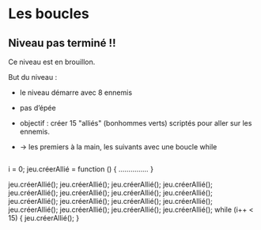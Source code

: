 # Les boucles

## Niveau pas terminé !!
Ce niveau est en brouillon.


But du niveau :
* le niveau démarre avec 8 ennemis
* pas d’épée
* objectif : créer 15 "alliés" (bonhommes verts) scriptés pour aller sur les ennemis.
* → les premiers à la main, les suivants avec une boucle while

    ```
i = 0;
jeu.créerAllié = function () {
……………
}

jeu.créerAllié();
jeu.créerAllié();
jeu.créerAllié();
jeu.créerAllié();
jeu.créerAllié();
jeu.créerAllié();
jeu.créerAllié();
jeu.créerAllié();
jeu.créerAllié();
jeu.créerAllié();
jeu.créerAllié();
jeu.créerAllié();
jeu.créerAllié();
jeu.créerAllié();
jeu.créerAllié();
jeu.créerAllié();
while (i++ < 15) {
jeu.créerAllié();
}
```